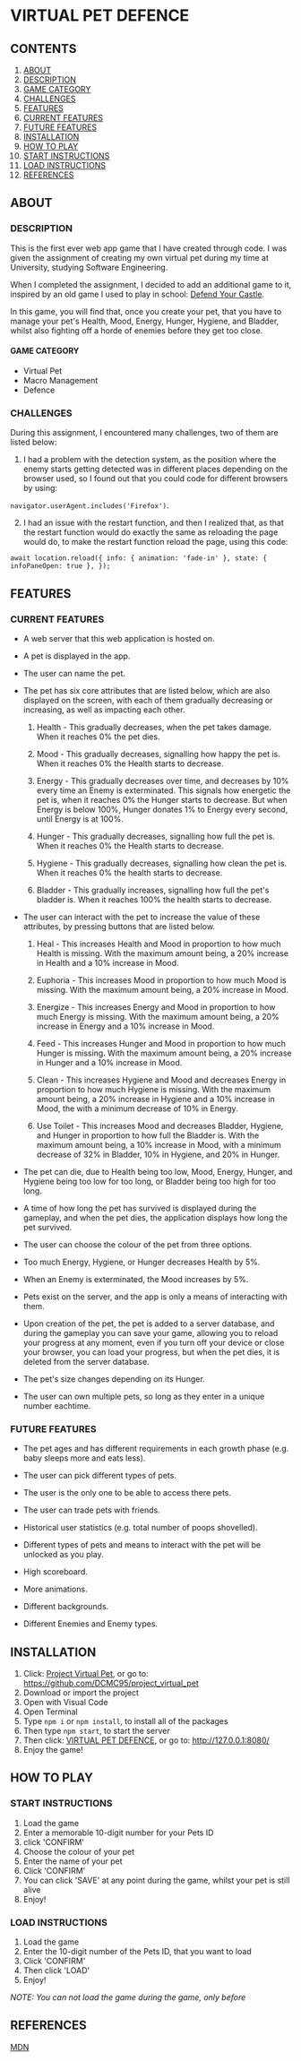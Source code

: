 # VIRTUAL PET DEFENCE
## CONTENTS
1. [ABOUT](#ABOUT)
2. [DESCRIPTION](#DESCRIPTION)
3. [GAME CATEGORY](#GAMECATEGORY)
4. [CHALLENGES](#CHALLENGES)
5. [FEATURES](#FEATURES)
6. [CURRENT FEATURES](#CURRENTFEATURES)
7. [FUTURE FEATURES](FUTUREFEATURES)
8. [INSTALLATION](#INSTALLATION)
9. [HOW TO PLAY](#HOWTOPLAY)
10. [START INSTRUCTIONS](#STARTINSTRUCTIONS)
11. [LOAD INSTRUCTIONS](#LOADINSTRUCTIONS)
12. [REFERENCES](#REFERENCES)

## ABOUT
### DESCRIPTION
This is the first ever web app game that I have created through code. I was given the assignment of creating my own virtual pet during my time at University, studying Software Engineering.

When I completed the assignment, I decided to add an additional game to it, inspired by an old game I used to play in school: 
[Defend Your Castle](https://www.crazygames.com/game/defend-your-castle).

In this game, you will find that, once you create your pet, that you have to manage your pet's Health, Mood, Energy, Hunger, Hygiene, and Bladder, whilst also fighting off a horde of enemies before they get too close.

#### GAME CATEGORY
- Virtual Pet
- Macro Management
- Defence

### CHALLENGES
During this assignment, I encountered many challenges, two of them are listed below:
1. I had a problem with the detection system, as the position where the enemy starts getting detected was in different places depending on the browser used, so I found out that you could code for different browsers by using:

`navigator.userAgent.includes('Firefox')`.

2. I had an issue with the restart function, and then I realized that, as that the restart function would do exactly the same as reloading the page would do, to make the restart function reload the page, using this code:

`await location.reload({
    info: { animation: 'fade-in' },
    state: { infoPaneOpen: true },
  });`

## FEATURES
### CURRENT FEATURES
* A web server that this web application is hosted on.

* A pet is displayed in the app.

* The user can name the pet.

* The pet has six core attributes that are listed below, which are also displayed on the screen, with each of them gradually decreasing or increasing, as well as impacting each other.

    1. Health - This gradually decreases, when the pet takes damage. When it reaches 0% the pet dies.

    2. Mood - This gradually decreases, signalling how happy the pet is. When it reaches 0% the Health starts to decrease.

    3. Energy - This gradually decreases over time, and decreases by 10% every time an Enemy is exterminated. This signals how energetic the pet is, when it reaches 0% the Hunger starts to decrease. But when Energy is below 100%, Hunger donates 1% to Energy every second, until Energy is at 100%.

    4. Hunger - This gradually decreases, signalling how full the pet is. When it reaches 0% the Health starts to decrease.

    5. Hygiene - This gradually decreases, signalling how clean the pet is. When it reaches 0% the health starts to decrease.

    6. Bladder - This gradually increases, signalling how full the pet's bladder is. When it reaches 100% the health starts to decrease.

* The user can interact with the pet to increase the value of these attributes, by pressing buttons that are listed below.

    1. Heal - This increases Health and Mood in proportion to how much Health is missing. With the maximum amount being, a 20% increase in Health and a 10% increase in Mood.

    2. Euphoria - This increases Mood in proportion to how much Mood is missing. With the maximum amount being, a 20% increase in Mood.

    3. Energize - This increases Energy and Mood in proportion to how much Energy is missing. With the maximum amount being, a 20% increase in Energy and a 10% increase in Mood.

    4. Feed - This increases Hunger and Mood in proportion to how much Hunger is missing. With the maximum amount being, a 20% increase in Hunger and a 10% increase in Mood.

    5. Clean - This increases Hygiene and Mood and decreases Energy in proportion to how much Hygiene is missing. With the maximum amount being, a 20% increase in Hygiene and a 10% increase in Mood, the with a minimum decrease of 10% in Energy.

    6. Use Toilet - This increases Mood and decreases Bladder, Hygiene, and Hunger in proportion to how full the Bladder is. With the maximum amount being, a 10% increase in Mood, with a minimum decrease of 32% in Bladder, 10% in Hygiene, and 20% in Hunger.

* The pet can die, due to Health being too low, Mood, Energy, Hunger, and Hygiene being too low for too long, or Bladder being too high for too long. 

* A time of how long the pet has survived is displayed during the gameplay, and when the pet dies, the application displays how long the pet survived.

* The user can choose the colour of the pet from three options.

* Too much Energy, Hygiene, or Hunger decreases Health by 5%.

* When an Enemy is exterminated, the Mood increases by 5%.

* Pets exist on the server, and the app is only a means of interacting with them.

* Upon creation of the pet, the pet is added to a server database, and during the gameplay you can save your game, allowing you to reload your progress at any moment, even if you turn off your device or close your browser, you can load your progress, but when the pet dies, it is deleted from the server database.

* The pet's size changes depending on its Hunger.

* The user can own multiple pets, so long as they enter in a unique number eachtime.

### FUTURE FEATURES
* The pet ages and has different requirements in each growth phase (e.g. baby sleeps more and eats less).

* The user can pick different types of pets.

* The user is the only one to be able to access there pets.

* The user can trade pets with friends.

* Historical user statistics (e.g. total number of poops shovelled).

* Different types of pets and means to interact with the pet will be unlocked as you play.

* High scoreboard.

* More animations.

* Different backgrounds.

* Different Enemies and Enemy types.

## INSTALLATION
1. Click: [Project Virtual Pet](https://github.com/DCMC95/project_virtual_pet), or go to: https://github.com/DCMC95/project_virtual_pet
2. Download or import the project
3. Open with Visual Code
4. Open Terminal
5. Type `npm i` or `npm install`, to install all of the packages
6. Then type `npm start`, to start the server
7. Then click: [VIRTUAL PET DEFENCE](http://127.0.0.1:8080/), or go to: http://127.0.0.1:8080/
8. Enjoy the game!

## HOW TO PLAY
### START INSTRUCTIONS
1. Load the game
2. Enter a memorable 10-digit number for your Pets ID
3. click 'CONFIRM'
4. Choose the colour of your pet
5. Enter the name of your pet
6. Click 'CONFIRM'
7. You can click 'SAVE' at any point during the game, whilst your pet is still alive
8. Enjoy!

### LOAD INSTRUCTIONS
1. Load the game
2. Enter the 10-digit number of the Pets ID, that you want to load
3. Click 'CONFIRM'
4. Then click 'LOAD'
5. Enjoy!

_NOTE: You can not load the game during the game, only before_

## REFERENCES
[MDN](https://developer.mozilla.org/en-US/)

